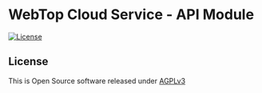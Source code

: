 # WebTop Cloud Service - API Module

[![License](https://img.shields.io/badge/license-AGPLv3-blue.svg)](https://www.gnu.org/licenses/agpl-3.0.txt)

## License

This is Open Source software released under [AGPLv3](./LICENSE.txt)
